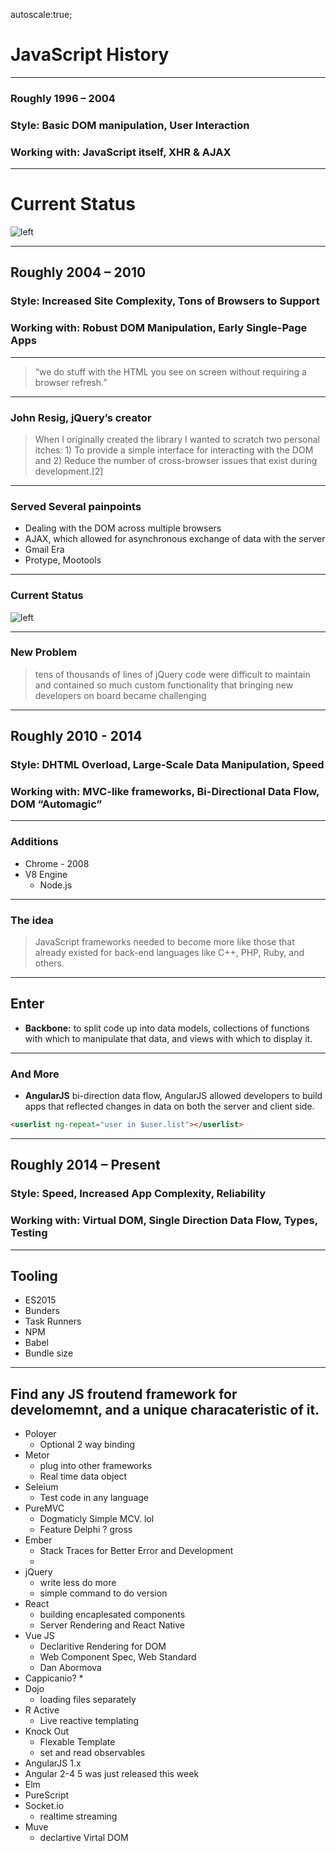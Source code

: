 autoscale:true;
# JavaScript History

---

### Roughly 1996 – 2004

### Style: Basic DOM manipulation, User Interaction
### Working with: JavaScript itself, XHR & AJAX
---

# Current Status

![left](https://res.cloudinary.com/closebrace/image/upload/w_500/v1500664137/assovdmbwcxm95b9vo6r.jpg)

---

## Roughly 2004 – 2010

### Style: Increased Site Complexity, Tons of Browsers to Support

### Working with: Robust DOM Manipulation, Early Single-Page Apps

---

> “we do stuff with the HTML you see on screen without requiring a browser refresh.” 

---
### John Resig, jQuery’s creator


>When I originally created the library I wanted to scratch two personal itches: 1) To provide a simple interface for interacting with the DOM and 2) Reduce the number of cross-browser issues that exist during development.[2]

---

### Served Several painpoints
* Dealing with the DOM across multiple browsers
* AJAX, which allowed for asynchronous exchange of data with the server 
* Gmail Era
* Protype, Mootools

---

### Current Status
![left](https://res.cloudinary.com/closebrace/image/upload/w_500/v1500665074/dmormaz1toak7egfhvfm.jpg)

---

### New Problem 
> tens of thousands of lines of jQuery code were difficult to maintain and contained so much custom functionality that bringing new developers on board became challenging

---

## Roughly 2010 - 2014
### Style: DHTML Overload, Large-Scale Data Manipulation, Speed
### Working with: MVC-like frameworks, Bi-Directional Data Flow, DOM “Automagic”

---

### Additions
* Chrome - 2008
* V8 Engine
  * Node.js

---
### The idea
>JavaScript frameworks needed to become more like those that already existed for back-end languages like C++, PHP, Ruby, and others.

---
## Enter
* **Backbone:**  to split code up into data models, collections of functions with which to manipulate that data, and views with which to display it.

---
### And More
* **AngularJS** bi-direction data flow, AngularJS allowed developers to build apps that reflected changes in data on both the server and client side.

```HTML
<userlist ng-repeat="user in $user.list"></userlist>
```

---

##  Roughly 2014 – Present
### Style: Speed, Increased App Complexity, Reliability
### Working with: Virtual DOM, Single Direction Data Flow, Types, Testing

---

## Tooling
* ES2015
* Bunders
* Task Runners
* NPM
* Babel
* Bundle size


---
## Find any JS froutend framework for develomemnt, and a unique characateristic of it.
* Poloyer
  * Optional 2 way binding
* Metor
  * plug into other frameworks
  * Real time data object
* Seleium
  * Test code in any language
* PureMVC
  * Dogmaticly Simple MCV. lol
  * Feature Delphi ? gross
* Ember
  * Stack Traces for Better Error and Development
  * 
* jQuery
  * write less do more
  * simple command to do version 
* React 
  * building encaplesated components
  * Server Rendering and React Native
* Vue JS
  * Declaritive Rendering for DOM
  * Web Component Spec, Web Standard
  * Dan Abormova
* Cappicanio?
  * 
* Dojo
  * loading files separately
* R Active
  * Live reactive templating
* Knock Out
  * Flexable Template
  * set and read observables
* AngularJS 1.x 
* Angular 2-4 5 was just released this week
* Elm
* PureScript
* Socket.io 
  * realtime streaming
* Muve
  * declartive Virtal DOM
    





